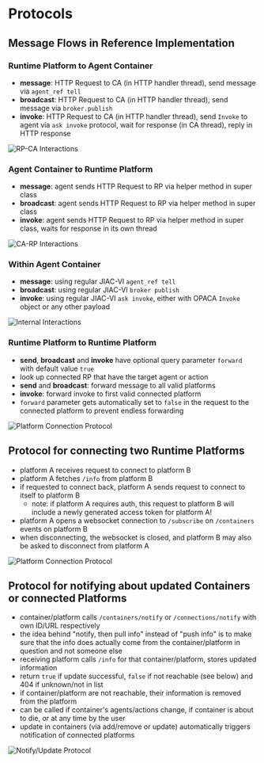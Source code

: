 # Protocols

## Message Flows in Reference Implementation

### Runtime Platform to Agent Container

* **message**: HTTP Request to CA (in HTTP handler thread), send message via `agent_ref tell`
* **broadcast**: HTTP Request to CA (in HTTP handler thread), send message via `broker.publish`
* **invoke**: HTTP Request to CA (in HTTP handler thread), send `Invoke` to agent via `ask invoke` protocol, wait for response (in CA thread), reply in HTTP response

![RP-CA Interactions](img/messages-rp-ca.png)

### Agent Container to Runtime Platform

* **message**: agent sends HTTP Request to RP via helper method in super class
* **broadcast**: agent sends HTTP Request to RP via helper method in super class
* **invoke**: agent sends HTTP Request to RP via helper method in super class, waits for response in its own thread

![CA-RP Interactions](img/messages-ca-rp.png)

### Within Agent Container

* **message**: using regular JIAC-VI `agent_ref tell`
* **broadcast**: using regular JIAC-VI `broker publish`
* **invoke**: using regular JIAC-VI `ask invoke`, either with OPACA `Invoke` object or any other payload

![Internal Interactions](img/messages-internal.png)

### Runtime Platform to Runtime Platform 

* **send**, **broadcast** and **invoke** have optional query parameter `forward` with default value `true`
* look up connected RP that have the target agent or action
* **send** and **broadcast**: forward message to all valid platforms
* **invoke**: forward invoke to first valid connected platform
* `forward` parameter gets automatically set to `false` in the request to the connected platform to prevent endless forwarding

![Platform Connection Protocol](img/messages-rp-rp.png)

## Protocol for connecting two Runtime Platforms

* platform A receives request to connect to platform B
* platform A fetches `/info` from platform B
* if requested to connect back, platform A sends request to connect to itself to platform B
  * note: if platform A requires auth, this request to platform B will include a newly generated access token for platform A!
* platform A opens a websocket connection to `/subscribe` on `/containers` events on platform B
* when disconnecting, the websocket is closed, and platform B may also be asked to disconnect from platform A

![Platform Connection Protocol](img/connect-platform.png)

## Protocol for notifying about updated Containers or connected Platforms

* container/platform calls `/containers/notify` or `/connections/notify` with own ID/URL respectively
* the idea behind "notify, then pull info" instead of "push info" is to make sure that the info does actually come from the container/platform in question and not someone else
* receiving platform calls `/info` for that container/platform, stores updated information
* return `true` if update successful, `false` if not reachable (see below) and 404 if unknown/not in list
* if container/platform are not reachable, their information is removed from the platform
* can be called if container's agents/actions change, if container is about to die, or at any time by the user
* update in containers (via add/remove or update) automatically triggers notification of connected platforms

![Notify/Update Protocol](img/notify-update.png)
